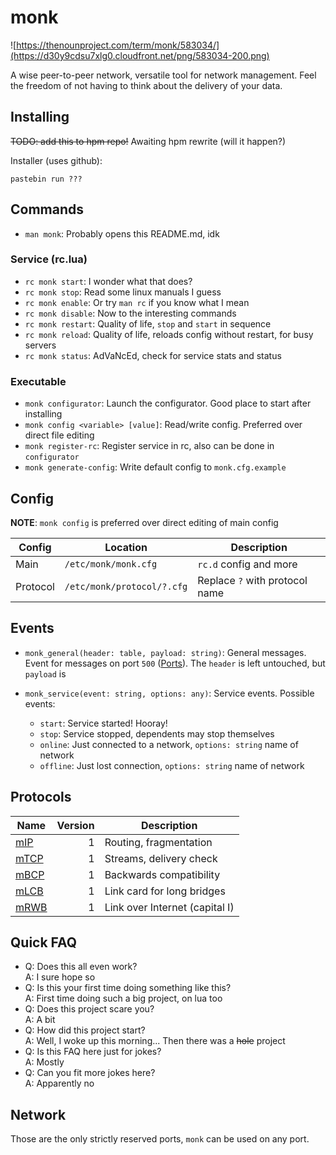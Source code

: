 # monk

![https://thenounproject.com/term/monk/583034/](https://d30y9cdsu7xlg0.cloudfront.net/png/583034-200.png)

A wise peer-to-peer network, versatile tool for network management.
Feel the freedom of not having to think about the delivery of your data.

## Installing

~~TODO: add this to hpm repo!~~ Awaiting hpm rewrite (will it happen?)

Installer (uses github):

```
pastebin run ???
```

## Commands

- `man monk`: Probably opens this README.md, idk

### Service (rc.lua)

- `rc monk start`: I wonder what that does?
- `rc monk stop`: Read some linux manuals I guess
- `rc monk enable`: Or try `man rc` if you know what I mean
- `rc monk disable`: Now to the interesting commands
- `rc monk restart`: Quality of life, `stop` and `start` in sequence
- `rc monk reload`: Quality of life, reloads config without restart, for busy servers
- `rc monk status`: AdVaNcEd, check for service stats and status

### Executable

- `monk configurator`: Launch the configurator. Good place to start after installing
- `monk config <variable> [value]`: Read/write config. Preferred over direct file editing
- `monk register-rc`: Register service in rc, also can be done in `configurator`
- `monk generate-config`: Write default config to `monk.cfg.example`

## Config

**NOTE**: `monk config` is preferred over direct editing of main config

| Config   | Location                   | Description
| -------- | -------------------------- | ---
| Main     | `/etc/monk/monk.cfg`       | `rc.d` config and more
| Protocol | `/etc/monk/protocol/?.cfg` | Replace `?` with protocol name

## Events

- `monk_general(header: table, payload: string)`: General messages.           
  Event for messages on port `500` ([Ports](#ports)).
  The `header` is left untouched, but `payload` is 


- `monk_service(event: string, options: any)`: Service events. Possible events:
  - `start`: Service started! Hooray!
  - `stop`: Service stopped, dependents may stop themselves
  - `online`: Just connected to a network, `options: string` name of network
  - `offline`: Just lost connection, `options: string` name of network


## Protocols

| Name                  | Version | Description
| --------------------- | ------: | ---
| [mIP](doc/mIP.md)     |       1 | Routing, fragmentation
| [mTCP](doc/mTCP.md)   |       1 | Streams, delivery check
| [mBCP](doc/mBCP.md)   |       1 | Backwards compatibility
| [mLCB](doc/mLCB.md)   |       1 | Link card for long bridges
| [mRWB](doc/mRWB.md)   |       1 | Link over Internet (capital I)

## Quick FAQ

- Q: Does this all even work?\
  A: I sure hope so
- Q: Is this your first time doing something like this?\
  A: First time doing such a big project, on lua too
- Q: Does this project scare you?\
  A: A bit
- Q: How did this project start?\
  A: Well, I woke up this morning... Then there was a ~~hole~~ project
- Q: Is this FAQ here just for jokes?\
  A: Mostly
- Q: Can you fit more jokes here?\
  A: Apparently no

## Network

Those are the only strictly reserved ports, `monk` can be used on any port.

### 